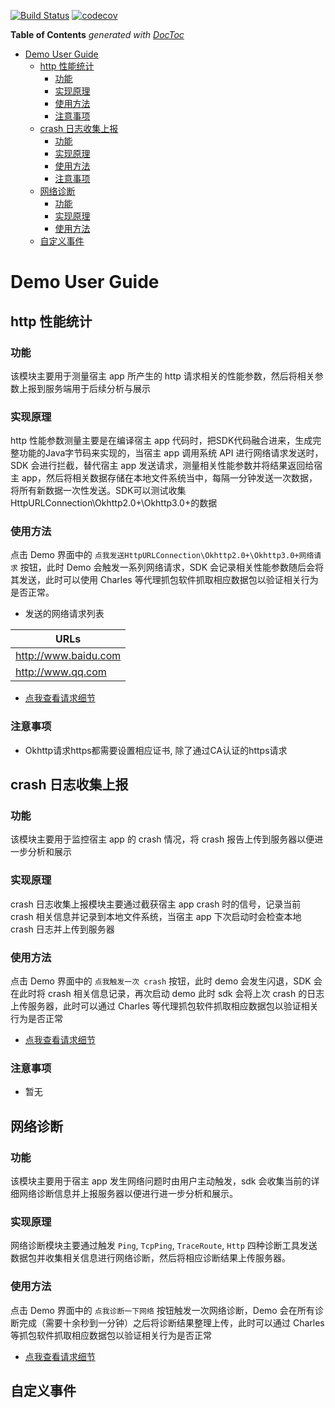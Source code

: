 [![Build Status](https://travis-ci.org/pre-dem/pre-dem-android.svg?branch=master)](https://travis-ci.org/pre-dem/pre-dem-android)
[![codecov](https://codecov.io/gh/pre-dem/pre-dem-android/branch/master/graph/badge.svg)](https://codecov.io/gh/pre-dem/pre-dem-android)

<!-- START doctoc generated TOC please keep comment here to allow auto update -->
<!-- DON'T EDIT THIS SECTION, INSTEAD RE-RUN doctoc TO UPDATE -->
**Table of Contents**  *generated with [DocToc](https://github.com/thlorenz/doctoc)*

- [Demo User Guide](#demo-user-guide)
  - [http 性能统计](#http-%E6%80%A7%E8%83%BD%E7%BB%9F%E8%AE%A1)
    - [功能](#%E5%8A%9F%E8%83%BD)
    - [实现原理](#%E5%AE%9E%E7%8E%B0%E5%8E%9F%E7%90%86)
    - [使用方法](#%E4%BD%BF%E7%94%A8%E6%96%B9%E6%B3%95)
    - [注意事项](#%E6%B3%A8%E6%84%8F%E4%BA%8B%E9%A1%B9)
  - [crash 日志收集上报](#crash-%E6%97%A5%E5%BF%97%E6%94%B6%E9%9B%86%E4%B8%8A%E6%8A%A5)
    - [功能](#%E5%8A%9F%E8%83%BD-1)
    - [实现原理](#%E5%AE%9E%E7%8E%B0%E5%8E%9F%E7%90%86-1)
    - [使用方法](#%E4%BD%BF%E7%94%A8%E6%96%B9%E6%B3%95-1)
    - [注意事项](#%E6%B3%A8%E6%84%8F%E4%BA%8B%E9%A1%B9-1)
  - [网络诊断](#%E7%BD%91%E7%BB%9C%E8%AF%8A%E6%96%AD)
    - [功能](#%E5%8A%9F%E8%83%BD-2)
    - [实现原理](#%E5%AE%9E%E7%8E%B0%E5%8E%9F%E7%90%86-2)
    - [使用方法](#%E4%BD%BF%E7%94%A8%E6%96%B9%E6%B3%95-2)
  - [自定义事件](#%E8%87%AA%E5%AE%9A%E4%B9%89%E4%BA%8B%E4%BB%B6)

<!-- END doctoc generated TOC please keep comment here to allow auto update -->

# Demo User Guide

## http 性能统计

### 功能

该模块主要用于测量宿主 app 所产生的 http 请求相关的性能参数，然后将相关参数上报到服务端用于后续分析与展示

### 实现原理

http 性能参数测量主要是在编译宿主 app 代码时，把SDK代码融合进来，生成完整功能的Java字节码来实现的，当宿主 app 调用系统 API 进行网络请求发送时，SDK 会进行拦截，替代宿主 app 发送请求，测量相关性能参数并将结果返回给宿主 app，然后将相关数据存储在本地文件系统当中，每隔一分钟发送一次数据，将所有新数据一次性发送。SDK可以测试收集HttpURLConnection\Okhttp2.0+\Okhttp3.0+的数据


### 使用方法

点击 Demo 界面中的 `点我发送HttpURLConnection\Okhttp2.0+\Okhttp3.0+网络请求` 按钮，此时 Demo 会触发一系列网络请求，SDK 会记录相关性能参数随后会将其发送，此时可以使用 Charles 等代理抓包软件抓取相应数据包以验证相关行为是否正常。

- 发送的网络请求列表

| URLs |
| - |
| http://www.baidu.com |
| http://www.qq.com |

- [点我查看请求细节](https://bitbucket.org/qiniuapm/pre-sniff-server/src/6076269673e814d9f45c5fd99a745bd8030503b6/doc/HTTPMonitor.md?at=master&fileviewer=file-view-default)

### 注意事项

- Okhttp请求https都需要设置相应证书, 除了通过CA认证的https请求

## crash 日志收集上报

### 功能

该模块主要用于监控宿主 app 的 crash 情况，将 crash 报告上传到服务器以便进一步分析和展示

### 实现原理

crash 日志收集上报模块主要通过截获宿主 app crash 时的信号，记录当前 crash 相关信息并记录到本地文件系统，当宿主 app 下次启动时会检查本地 crash 日志并上传到服务器

### 使用方法

点击 Demo 界面中的 `点我触发一次 crash` 按钮，此时 demo 会发生闪退，SDK 会在此时将 crash 相关信息记录，再次启动 demo 此时 sdk 会将上次 crash 的日志上传服务器，此时可以通过 Charles 等代理抓包软件抓取相应数据包以验证相关行为是否正常

- [点我查看请求细节](https://cf.qiniu.io/pages/viewpage.action?pageId=17648377)

### 注意事项

- 暂无

## 网络诊断

### 功能

该模块主要用于宿主 app 发生网络问题时由用户主动触发，sdk 会收集当前的详细网络诊断信息并上报服务器以便进行进一步分析和展示。

### 实现原理

网络诊断模块主要通过触发 `Ping`, `TcpPing`, `TraceRoute`, `Http` 四种诊断工具发送数据包并收集相关信息进行网络诊断，然后将相应诊断结果上传服务器。

### 使用方法

点击 Demo 界面中的 `点我诊断一下网络` 按钮触发一次网络诊断，Demo 会在所有诊断完成（需要十余秒到一分钟）之后将诊断结果整理上传，此时可以通过 Charles 等抓包软件抓取相应数据包以验证相关行为是否正常

- [点我查看请求细节](https://bitbucket.org/qiniuapm/pre-sniff-server/src/6076269673e814d9f45c5fd99a745bd8030503b6/doc/NetDiagnoseAPI.md?at=master&fileviewer=file-view-default)

## 自定义事件